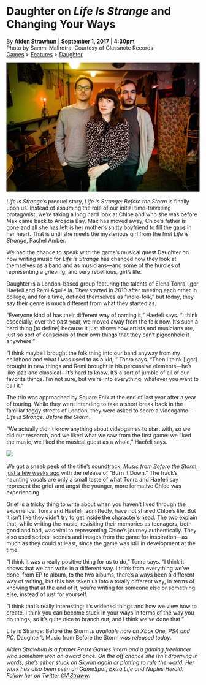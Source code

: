 # Daughter on *Life Is Strange* and Changing Your Ways

By **Aiden Strawhun**  |  **September 1, 2017**  |  **4:30pm** \
Photo by Sammi Malhotra, Courtesy of Glassnote Records \
[Games](https://www.pastemagazine.com/games) > [Features](https://www.pastemagazine.com/articles/games/features) > [Daughter](https://www.pastemagazine.com/search?q=Daughter)

<img src="/Images/Sonny Malhotra/Daughter-1-CreditSonnyMalhotra.jpg">

*Life is Strange*’s prequel story, *Life is Strange: Before the Storm* is finally upon us. Instead of assuming the role of our initial time-travelling protagonist, we’re taking a long hard look at Chloe and who she was before Max came back to Arcadia Bay. Max has moved away, Chloe’s father is gone and all she has left is her mother’s shitty boyfriend to fill the gaps in her heart. That is until she meets the mysterious girl from the first *Life is Strange*, Rachel Amber.

We had the chance to speak with the game’s musical guest Daughter on how writing music for *Life is Strange* has changed how they look at themselves as a band and as musicians—and some of the hurdles of representing a grieving, and very rebellious, girl’s life.

Daughter is a London-based group featuring the talents of Elena Tonra, Igor Haefeli and Remi Aguilella. They started in 2010 after meeting each other in college, and for a time, defined themselves as “indie-folk,” but today, they say their genre is much different from what they started as.

“Everyone kind of has their different way of naming it,” Haefeli says. “I think especially, over the past year, we moved away from the folk now. It’s such a hard thing [to define] because it just shows how artists and musicians are, just so sort of conscious of their own things that they can’t pigeonhole it anywhere.”

“I think maybe I brought the folk thing into our band anyway from my childhood and what I was used to as a kid, ” Tonra says. “Then I think [Igor] brought in new things and Remi brought in his percussive elements—he’s like jazz and classical—it’s hard to know. It’s a sort of jumble of all of our favorite things. I’m not sure, but we’re into everything, whatever you want to call it.”

The trio was approached by Square Enix at the end of last year after a year of touring. While they were intending to take a short break back in the familiar foggy streets of London, they were asked to score a videogame—*Life is Strange: Before the Storm*.

“We actually didn’t know anything about videogames to start with, so we did our research, and we liked what we saw from the first game: we liked the music, we liked the musical guest as a whole,” Haefeli says.

[<img src="https://i.ytimg.com/vi/-XIRj_Iq3cw/maxresdefault.jpg">](https://www.youtube.com/watch?v=-XIRj_Iq3cw)

We got a sneak peek of the title’s soundtrack, *Music from Before the Storm*, [just a few weeks ago](https://www.pastemagazine.com/games/life-is-strange/indie-folk-band-daughter-highlights-life-is-strang) with the release of “Burn it Down.” The track’s haunting vocals are only a small taste of what Tonra and Haefeli say represent the grief and angst the younger, more formative Chloe was experiencing.

Grief is a tricky thing to write about when you haven’t lived through the experience. Tonra and Haefeli, admittedly, have not shared Chloe’s life. But it isn’t like they didn’t try to get inside the character’s head. The two explain that, while writing the music, revisiting their memories as teenagers, both good and bad, was vital to representing Chloe’s journey authentically. They also used scripts, scenes and images from the game for inspiration—as much as they could at least, since the game was still in development at the time.

“I think it was a really positive thing for us to do,” Tonra says. “I think it shows that we can write in a different way. I think from everything we’ve done, from EP to album, to the two albums, there’s always been a different way of writing, but this has taken us into a totally different way, in terms of knowing that at the end of it, you’re writing for someone else or something else, instead of just for yourself.

“I think that’s really interesting; it’s widened things and how we view how to create. I think you can become stuck in your ways in terms of the way you do things, so it’s quite nice to branch out, and I think we’ve done that.”

Life is Strange: Before the Storm *is available now on Xbox One, PS4 and PC*. Daughter’s Music from Before the Storm *was released today*.

*Aiden Strawhun is a former Paste Games intern and a gaming freelancer who somehow won an award once. On the off chance she isn’t drowning in words, she’s either stuck on Skyrim again or plotting to rule the world. Her work has also been seen on GameSpot, Extra Life and Naples Herald. Follow her on Twitter [@AStraww](https://twitter.com/astraww).*
